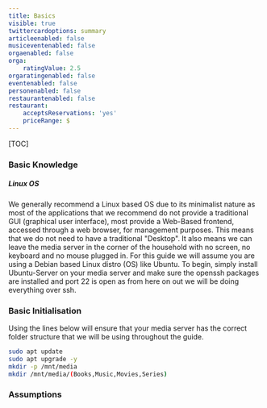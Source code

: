 ```yaml
---
title: Basics
visible: true
twittercardoptions: summary
articleenabled: false
musiceventenabled: false
orgaenabled: false
orga:
    ratingValue: 2.5
orgaratingenabled: false
eventenabled: false
personenabled: false
restaurantenabled: false
restaurant:
    acceptsReservations: 'yes'
    priceRange: $
---
```


[TOC]

### Basic Knowledge

##### Linux OS

We generally recommend a Linux based OS due to its minimalist nature as most of the applications that we recommend do not provide a traditional GUI (graphical user interface), most provide a Web-Based frontend, accessed through a web browser, for management purposes. This means that we do not need to have a traditional "Desktop". It also means we can leave the media server in the corner of the household with no screen, no keyboard and no mouse plugged in. For this guide we will assume you are using a Debian based Linux distro (OS) like Ubuntu. To begin, simply install Ubuntu-Server on your media server and make sure the openssh packages are installed and port 22 is open as from here on out we will be doing everything over ssh.


### Basic Initialisation

Using the lines below will ensure that your media server has the correct folder structure that we will be using throughout the guide.

```bash
sudo apt update
sudo apt upgrade -y
mkdir -p /mnt/media
mkdir /mnt/media/(Books,Music,Movies,Series)
```

### Assumptions